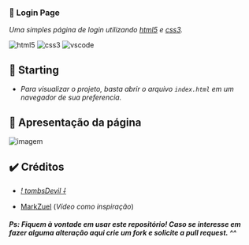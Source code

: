 ### 📳 **Login Page**
*Uma simples página de login utilizando [html5](www.hostinger.com.br/tutoriais/diferenca-entre-html-e-html5) e [css3](https://www.hostinger.com.br/tutoriais/o-que-e-css-guia-basico-de-css).*

![html5](https://img.icons8.com/color/40/000000/html-5--v1.png)
![css3](https://img.icons8.com/color/40/000000/css3.png)
![vscode](https://img.icons8.com/color/40/000000/visual-studio-code-2019.png)


## 🚀 **Starting**

* *Para visualizar o projeto, basta abrir o arquivo `index.html` em um navegador de sua preferencia.*

## 🔭 **Apresentação da página**

![imagem](https://i.imgur.com/xOBMfIr.png)




 ## ✔️ **Créditos**
 * [*! tombsDevil ⸸*](https://twitter.com/tombs_Devil?s=09)
 
 * [MarkZuel](https://www.youtube.com/watch?v=69-WfrVBli8) (*Vídeo como inspiração*)

##### Ps: Fiquem à vontade em usar este repositório! Caso se interesse em fazer alguma alteração aqui crie um fork e solicite a pull request. ^^
